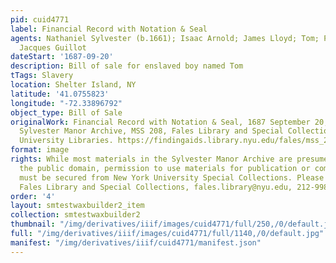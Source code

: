 ```yaml
---
pid: cuid4771
label: Financial Record with Notation & Seal
agents: Nathaniel Sylvester (b.1661); Isaac Arnold; James Lloyd; Tom; Peter Sylvester;
  Jacques Guillot
dateStart: '1687-09-20'
description: Bill of sale for enslaved boy named Tom
tTags: Slavery
location: Shelter Island, NY
latitude: '41.0755823'
longitude: "-72.33896792"
object_type: Bill of Sale
originalWork: Financial Record with Notation & Seal, 1687 September 20, inclusive.
  Sylvester Manor Archive, MSS 208, Fales Library and Special Collections, New York
  University Libraries. https://findingaids.library.nyu.edu/fales/mss_208/.
format: image
rights: While most materials in the Sylvester Manor Archive are presumed to be in
  the public domain, permission to use materials for publication or commercial purposes
  must be secured from New York University Special Collections. Please contact the
  Fales Library and Special Collections, fales.library@nyu.edu, 212-998-2596.
order: '4'
layout: smtestwaxbuilder2_item
collection: smtestwaxbuilder2
thumbnail: "/img/derivatives/iiif/images/cuid4771/full/250,/0/default.jpg"
full: "/img/derivatives/iiif/images/cuid4771/full/1140,/0/default.jpg"
manifest: "/img/derivatives/iiif/cuid4771/manifest.json"
---
```

